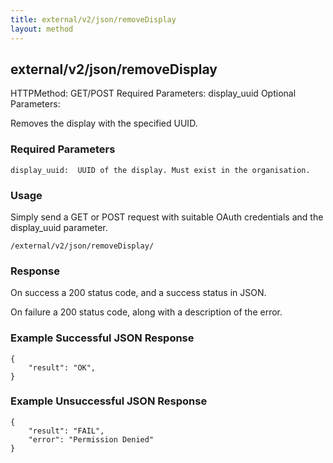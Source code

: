 ```yaml
---
title: external/v2/json/removeDisplay
layout: method
---
```

## external/v2/json/removeDisplay

HTTPMethod: GET/POST
Required Parameters: display_uuid
Optional Parameters:

Removes the display with the specified UUID.

### Required Parameters
`
display_uuid:  UUID of the display. Must exist in the organisation.
`

### Usage

Simply send a GET or POST request with suitable OAuth credentials and the display_uuid parameter.

`/external/v2/json/removeDisplay/`

### Response

On success a 200 status code, and a success status in JSON.

On failure a 200 status code, along with a description of the error.

### Example Successful JSON Response

    {
        "result": "OK",
    }

### Example Unsuccessful JSON Response

    {
        "result": "FAIL",
        "error": "Permission Denied" 
    }